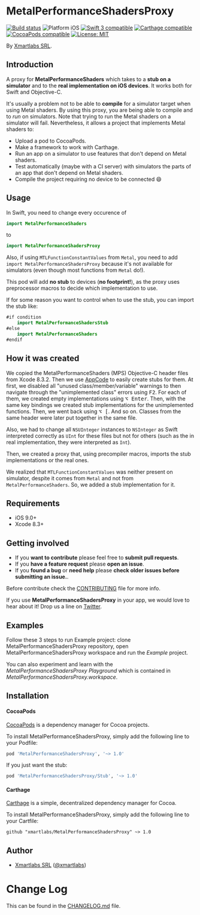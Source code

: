 # MetalPerformanceShadersProxy

<p align="left">
<a href="https://travis-ci.org/xmartlabs/MetalPerformanceShadersProxy"><img src="https://travis-ci.org/xmartlabs/MetalPerformanceShadersProxy.svg?branch=master" alt="Build status" /></a>
<img src="https://img.shields.io/badge/platform-iOS-blue.svg?style=flat" alt="Platform iOS" />
<a href="https://developer.apple.com/swift"><img src="https://img.shields.io/badge/swift3-compatible-4BC51D.svg?style=flat" alt="Swift 3 compatible" /></a>
<a href="https://github.com/Carthage/Carthage"><img src="https://img.shields.io/badge/Carthage-compatible-4BC51D.svg?style=flat" alt="Carthage compatible" /></a>
<a href="https://cocoapods.org/pods/XLActionController"><img src="https://img.shields.io/cocoapods/v/MetalPerformanceShadersProxy.svg" alt="CocoaPods compatible" /></a>
<a href="https://raw.githubusercontent.com/xmartlabs/MetalPerformanceShadersProxy/master/LICENSE"><img src="http://img.shields.io/badge/license-MIT-blue.svg?style=flat" alt="License: MIT" /></a>
</p>

By [Xmartlabs SRL](http://xmartlabs.com).

## Introduction

A proxy for **MetalPerformanceShaders** which takes to a **stub on a simulator** and to the **real implementation on iOS devices**. It works both for Swift and Objective-C.

It's usually a problem not to be able to **compile** for a simulator target when using Metal shaders. By using this proxy, you are being able to compile and to *run* on simulators. Note that trying to run the Metal shaders on a simulator will fail. Nevertheless, it allows a project that implements Metal shaders to:

* Upload a pod to CocoaPods.
* Make a framework to work with Carthage.
* Run an app on a simulator to use features that don't depend on Metal shaders.
* Test automatically (maybe with a CI server) with simulators the parts of an app that don't depend on Metal shaders.
* Compile the project requiring no device to be connected :smile:

## Usage

In Swift, you need to change every occurence of

```swift
import MetalPerformanceShaders
```

to

```swift
import MetalPerformanceShadersProxy
```

Also, if using `MTLFunctionConstantValues` from `Metal`, you need to add `import MetalPerformanceShadersProxy` because it's not available for simulators (even though most functions from `Metal` do!).

This pod will add **no stub** to devices (**no footprint!**), as the proxy uses preprocessor macros to decide which implementation to use.

If for some reason you want to control when to use the stub, you can import the stub like:

```swift
#if condition
    import MetalPerformanceShadersStub
#else
    import MetalPerformanceShaders
#endif
```

## How it was created

We copied the MetalPerformanceShaders (MPS) Objective-C header files from Xcode 8.3.2. Then we use [AppCode](https://www.jetbrains.com/objc/) to easily create stubs for them. At first, we disabled all "unused class/member/variable" warnings to then navigate through the "unimplemented class" errors using <kbd>F2</kbd>. For each of them, we created empty implementations using <kbd>⌥ Enter</kbd>. Then, with the same key bindings we created stub implementations for the unimplemented functions. Then, we went back using <kbd>⌥ [</kbd>. And so on. Classes from the same header were later put together in the same file.

Also, we had to change all `NSUInteger` instances to `NSInteger` as Swift interpreted correctly as `UInt` for these files but not for others (such as the in real implementation, they were interpreted as `Int`).

Then, we created a proxy that, using precompiler macros, imports the stub implementations or the real ones.

We realized that `MTLFunctionConstantValues` was neither present on simulator, despite it comes from `Metal` and not from `MetalPerformanceShaders`. So, we added a stub implementation for it.

## Requirements

* iOS 9.0+
* Xcode 8.3+

## Getting involved

* If you **want to contribute** please feel free to **submit pull requests**.
* If you **have a feature request** please **open an issue**.
* If you **found a bug** or **need help** please **check older issues before submitting an issue.**.

Before contribute check the [CONTRIBUTING](https://github.com/xmartlabs/MetalPerformanceShadersProxy/blob/master/CONTRIBUTING.md) file for more info.

If you use **MetalPerformanceShadersProxy** in your app, we would love to hear about it! Drop us a line on [Twitter](https://twitter.com/xmartlabs).

## Examples

Follow these 3 steps to run Example project: clone MetalPerformanceShadersProxy repository, open MetalPerformanceShadersProxy workspace and run the *Example* project.

You can also experiment and learn with the *MetalPerformanceShadersProxy Playground* which is contained in *MetalPerformanceShadersProxy.workspace*.

## Installation

#### CocoaPods

[CocoaPods](https://cocoapods.org/) is a dependency manager for Cocoa projects.

To install MetalPerformanceShadersProxy, simply add the following line to your Podfile:

```ruby
pod 'MetalPerformanceShadersProxy', '~> 1.0'
```

If you just want the stub:

```ruby
pod 'MetalPerformanceShadersProxy/Stub', '~> 1.0'
```

#### Carthage

[Carthage](https://github.com/Carthage/Carthage) is a simple, decentralized dependency manager for Cocoa.

To install MetalPerformanceShadersProxy, simply add the following line to your Cartfile:

```ogdl
github "xmartlabs/MetalPerformanceShadersProxy" ~> 1.0
```

## Author

* [Xmartlabs SRL](https://github.com/xmartlabs) ([@xmartlabs](https://twitter.com/xmartlabs))

# Change Log

This can be found in the [CHANGELOG.md](CHANGELOG.md) file.
